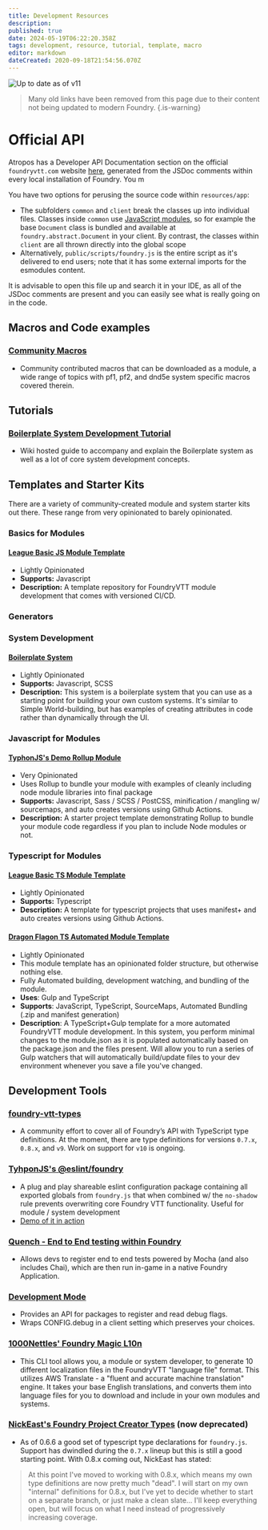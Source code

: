 ```yaml
---
title: Development Resources
description: 
published: true
date: 2024-05-19T06:22:20.358Z
tags: development, resource, tutorial, template, macro
editor: markdown
dateCreated: 2020-09-18T21:54:56.070Z
---
```


![Up to date as of v11](https://img.shields.io/badge/FoundryVTT-v11-informational)

> Many old links have been removed from this page due to their content not being updated to modern Foundry.
{.is-warning}


# Official API
Atropos has a Developer API Documentation section on the official `foundryvtt.com` website [here](https://foundryvtt.com/api/), generated from the JSDoc comments within every local installation of Foundry. You m

You have two options for perusing the source code within `resources/app`:
- The subfolders `common` and `client` break the classes up into individual files. Classes inside `common` use [JavaScript modules](https://developer.mozilla.org/en-US/docs/Web/JavaScript/Guide/Modules), so for example the base `Document` class is bundled and available at `foundry.abstract.Document` in your client. By contrast, the classes within `client` are all thrown directly into the global scope
- Alternatively, `public/scripts/foundry.js` is the entire script as it's delivered to end users; note that it has some external imports for the esmodules content.

It is advisable to open this file up and search it in your IDE, as all of the JSDoc comments are present and you can easily see what is really going on in the code.

## Macros and Code examples

### [Community Macros](https://github.com/foundry-vtt-community/macros)
- Community contributed macros that can be downloaded as a module, a wide range of topics with pf1, pf2, and dnd5e system specific macros covered therein.

## Tutorials

### [Boilerplate System Development Tutorial](https://foundryvtt.wiki/en/development/guides/SD-tutorial/SD01-Getting-started)
- Wiki hosted guide to accompany and explain the Boilerplate system as well as a lot of core system development concepts.

## Templates and Starter Kits

There are a variety of community-created module and system starter kits out there. These range from very opinionated to barely opinionated.


### Basics for Modules

#### [League Basic JS Module Template](https://github.com/League-of-Foundry-Developers/FoundryVTT-Module-Template)
- Lightly Opinionated
- **Supports:** Javascript
- **Description:** A template repository for FoundryVTT module development that comes with versioned CI/CD.


### Generators

### System Development

#### [Boilerplate System](https://gitlab.com/asacolips-projects/foundry-mods/boilerplate)
- Lightly Opinionated
- **Supports:** Javascript, SCSS
- **Description:** This system is a boilerplate system that you can use as a starting point for building your own custom systems. It's similar to Simple World-building, but has examples of creating attributes in code rather than dynamically through the UI.


### Javascript for Modules

#### [TyphonJS's Demo Rollup Module](https://github.com/typhonjs-fvtt/demo-rollup-module)
- Very Opinionated
- Uses Rollup to bundle your module with examples of cleanly including node module libraries into final package
- **Supports:** Javascript, Sass / SCSS / PostCSS, minification / mangling w/ sourcemaps, and auto creates versions using Github Actions.
- **Description:** A starter project template demonstrating Rollup to bundle your module code regardless if you plan to include Node modules or not.


### Typescript for Modules

#### [League Basic TS Module Template](https://github.com/League-of-Foundry-Developers/foundry-typescript-template)
- Lightly Opinionated
- **Supports:** Typescript
- **Description:** A template for typescript projects that uses manifest+ and auto creates versions using Github Actions.



#### [Dragon Flagon TS Automated Module Template](https://github.com/flamewave000/fvtt-module-template)
- Lightly Opinionated
- This module template has an opinionated folder structure, but otherwise nothing else.
- Fully Automated building, development watching, and bundling of the module.
- **Uses**: Gulp and TypeScript
- **Supports**: JavaScript, TypeScript, SourceMaps, Automated Bundling (.zip and manifest generation)
- **Description**: A TypeScript+Gulp template for a more automated FoundryVTT module development. In this system, you perform minimal changes to the module.json as it is populated automatically based on the package.json and the files present. Will allow you to run a series of Gulp watchers that will automatically build/update files to your dev environment whenever you save a file you've changed.


## Development Tools

### [foundry-vtt-types](https://github.com/kmoschcau/foundry-vtt-types)
- A community effort to cover all of Foundry’s API with TypeScript type definitions. At the moment, there are type definitions for versions `0.7.x`, `0.8.x`, and `v9`. Work on support for `v10` is ongoing.


### [TyhponJS's @eslint/foundry](https://www.npmjs.com/package/@typhonjs-fvtt/eslint-config-foundry.js)
- A plug and play shareable eslint configuration package containing all exported globals from `foundry.js` that when combined w/ the `no-shadow` rule prevents overwriting core Foundry VTT functionality. Useful for module / system development
- [Demo of it in action](https://github.com/typhonjs-fvtt/demo-rollup-module/blob/main/.eslintrc)


### [Quench - End to End testing within Foundry](https://github.com/Ethaks/FVTT-Quench)
- Allows devs to register end to end tests powered by Mocha (and also includes Chai), which are then run in-game in a native Foundry Application.


### [Development Mode](https://github.com/League-of-Foundry-Developers/foundryvtt-devMode)
- Provides an API for packages to register and read debug flags.
- Wraps CONFIG.debug in a client setting which preserves your choices.


### [1000Nettles' Foundry Magic L10n](https://github.com/1000nettles/foundry-magic-l10n)

- This CLI tool allows you, a module or system developer, to generate 10 different localization files in the FoundryVTT "language file" format. This utilizes AWS Translate - a "fluent and accurate machine translation" engine. It takes your base English translations, and converts them into language files for you to download and include in your own modules and systems.


### [NickEast's Foundry Project Creator Types](https://gitlab.com/foundry-projects/foundry-pc/foundry-pc-types) (now deprecated)
- As of 0.6.6 a good set of typescript type declarations for `foundry.js`. Support has dwindled during the `0.7.x` lineup but this is still a good starting point. With 0.8.x coming out, NickEast has stated:
> At this point I've moved to working with 0.8.x, which means my own type definitions are now pretty much "dead". I will start on my own "internal" definitions for 0.8.x, but I've yet to decide whether to start on a separate branch, or just make a clean slate... I'll keep everything open, but will focus on what I need instead of progressively increasing coverage.